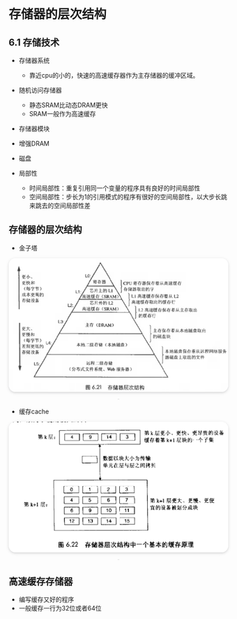 # 存储器的层次结构

## 6.1 存储技术

- 存储器系统
  - 靠近cpu的小的，快速的高速缓存器作为主存储器的缓冲区域。

- 随机访问存储器
  - 静态SRAM比动态DRAM更快
  - SRAM一般作为高速缓存
- 存储器模块
- 增强DRAM
- 磁盘

- 局部性
  - 时间局部性：重复引用同一个变量的程序具有良好的时间局部性
  - 空间局部性：步长为1的引用模式的程序有很好的空间局部性，以大步长跳来跳去的空间局部性差


## 存储器的层次结构
- 金子塔
<center>
  <img style="border-radius: 1.125em;
  box-shadow: 0 2px 4px 0 rgba(34,36,38,.12),0 2px 10px 0 rgba(34,36,38,.08);"
  src=img/2021-05-23-10-12-04.png
width=600px>
  <br>
  <div style="color:orange; border-bottom: 1px solid #d9d9d9;
  display: inline-block;
  color: #999;
  padding: 2px;"></div>
</center>

- 缓存cache
<center>
  <img style="border-radius: 1.125em;
  box-shadow: 0 2px 4px 0 rgba(34,36,38,.12),0 2px 10px 0 rgba(34,36,38,.08);"
  src=img/2021-05-23-10-13-40.png
width=600px>
  <br>
  <div style="color:orange; border-bottom: 1px solid #d9d9d9;
  display: inline-block;
  color: #999;
  padding: 2px;"></div>
</center>


## 高速缓存存储器
  - 编写缓存又好的程序
  - 一般缓存一行为32位或者64位